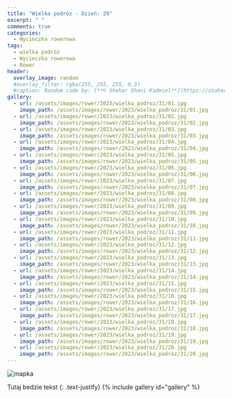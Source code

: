 ```yaml
---
title: "Wielka podróz - Dzień: 29"
excerpt: " "
comments: true
categories:
  - Wycieczka rowerowa
tags:
  - wielka podróż
  - Wycieczka rowerowa
  - Rower
header:
  overlay_image: random
  #overlay_filter: rgba(255, 255, 255, 0.3)
  #caption: Random code by: [**© Shahar Shani-Kadmiel**](https://shaharkadmiel.github.io)"
gallery:
  - url: /assets/images/rower/2023/wielka_podroz/31/01.jpg
    image_path: /assets/images/rower/2023/wielka_podroz/31/01.jpg
  - url: /assets/images/rower/2023/wielka_podroz/31/02.jpg
    image_path: /assets/images/rower/2023/wielka_podroz/31/02.jpg
  - url: /assets/images/rower/2023/wielka_podroz/31/03.jpg
    image_path: /assets/images/rower/2023/wielka_podroz/31/03.jpg
  - url: /assets/images/rower/2023/wielka_podroz/31/04.jpg
    image_path: /assets/images/rower/2023/wielka_podroz/31/04.jpg
  - url: /assets/images/rower/2023/wielka_podroz/31/05.jpg
    image_path: /assets/images/rower/2023/wielka_podroz/31/05.jpg
  - url: /assets/images/rower/2023/wielka_podroz/31/06.jpg
    image_path: /assets/images/rower/2023/wielka_podroz/31/06.jpg
  - url: /assets/images/rower/2023/wielka_podroz/31/07.jpg
    image_path: /assets/images/rower/2023/wielka_podroz/31/07.jpg
  - url: /assets/images/rower/2023/wielka_podroz/31/08.jpg
    image_path: /assets/images/rower/2023/wielka_podroz/31/08.jpg
  - url: /assets/images/rower/2023/wielka_podroz/31/09.jpg
    image_path: /assets/images/rower/2023/wielka_podroz/31/09.jpg
  - url: /assets/images/rower/2023/wielka_podroz/31/10.jpg
    image_path: /assets/images/rower/2023/wielka_podroz/31/10.jpg
  - url: /assets/images/rower/2023/wielka_podroz/31/11.jpg
    image_path: /assets/images/rower/2023/wielka_podroz/31/11.jpg
  - url: /assets/images/rower/2023/wielka_podroz/31/12.jpg
    image_path: /assets/images/rower/2023/wielka_podroz/31/12.jpg
  - url: /assets/images/rower/2023/wielka_podroz/31/13.jpg
    image_path: /assets/images/rower/2023/wielka_podroz/31/13.jpg
  - url: /assets/images/rower/2023/wielka_podroz/31/14.jpg
    image_path: /assets/images/rower/2023/wielka_podroz/31/14.jpg
  - url: /assets/images/rower/2023/wielka_podroz/31/15.jpg
    image_path: /assets/images/rower/2023/wielka_podroz/31/15.jpg
  - url: /assets/images/rower/2023/wielka_podroz/31/16.jpg
    image_path: /assets/images/rower/2023/wielka_podroz/31/16.jpg
  - url: /assets/images/rower/2023/wielka_podroz/31/17.jpg
    image_path: /assets/images/rower/2023/wielka_podroz/31/17.jpg
  - url: /assets/images/rower/2023/wielka_podroz/31/18.jpg
    image_path: /assets/images/rower/2023/wielka_podroz/31/18.jpg
  - url: /assets/images/rower/2023/wielka_podroz/31/19.jpg
    image_path: /assets/images/rower/2023/wielka_podroz/31/19.jpg
  - url: /assets/images/rower/2023/wielka_podroz/31/20.jpg
    image_path: /assets/images/rower/2023/wielka_podroz/31/20.jpg
---
```

![mapka](/assets/images/rower/2023/wielka_podroz/31/mapka.png)

Tutaj bedzie tekst
{: .text-justify}
{% include gallery id="gallery" %}
